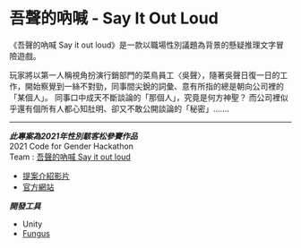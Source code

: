 # 吾聲的吶喊 - Say It Out Loud

《吾聲的吶喊 Say it out loud》是一款以職場性別議題為背景的懸疑推理文字冒險遊戲。  

玩家將以第一人稱視角扮演行銷部門的菜鳥員工〈吳聲〉，隨著吳聲日復一日的工作，開始察覺到一絲不對勁，同事間尖銳的詞彙、意有所指的總是朝向公司裡的「某個人」。
同事口中成天不斷談論的「那個人」，究竟是何方神聖？
而公司裡似乎還有個所有人都心知肚明、卻又不敢公開談論的「秘密」.......

----

***此專案為2021年性別駭客松參賽作品***  
2021 Code for Gender Hackathon   
Team : [吾聲的吶喊 Say it out loud](https://talk.womany.net/t/topic/22525)  
  
- [提案介紹影片](https://www.youtube.com/watch?v=jSSdspHkBD0&list=PLHzWkVfdMFMUjyjgm6JgcvEpOlxkUZlzc)  
- [官方網站](https://a22580.wixsite.com/sayitoutloud)

***開發工具***
- Unity
- [Fungus](https://github.com/snozbot/fungus)
